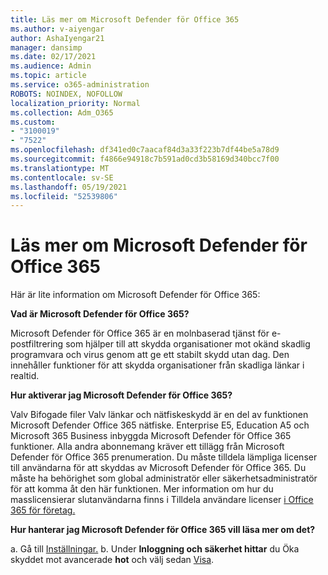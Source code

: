 ```yaml
---
title: Läs mer om Microsoft Defender för Office 365
ms.author: v-aiyengar
author: AshaIyengar21
manager: dansimp
ms.date: 02/17/2021
ms.audience: Admin
ms.topic: article
ms.service: o365-administration
ROBOTS: NOINDEX, NOFOLLOW
localization_priority: Normal
ms.collection: Adm_O365
ms.custom:
- "3100019"
- "7522"
ms.openlocfilehash: df341ed0c7aacaf84d3a33f223b7df44be5a78d9
ms.sourcegitcommit: f4866e94918c7b591ad0cd3b58169d340bcc7f00
ms.translationtype: MT
ms.contentlocale: sv-SE
ms.lasthandoff: 05/19/2021
ms.locfileid: "52539806"
---
```

# <a name="learn-about-microsoft-defender-for-office-365"></a>Läs mer om Microsoft Defender för Office 365

Här är lite information om Microsoft Defender för Office 365:

**Vad är Microsoft Defender för Office 365?**

Microsoft Defender för Office 365 är en molnbaserad tjänst för e-postfiltrering som hjälper till att skydda organisationer mot okänd skadlig programvara och virus genom att ge ett stabilt skydd utan dag. Den innehåller funktioner för att skydda organisationer från skadliga länkar i realtid.

**Hur aktiverar jag Microsoft Defender för Office 365?**

Valv Bifogade filer Valv länkar och nätfiskeskydd är en del av funktionen Microsoft Defender Office 365 nätfiske. Enterprise E5, Education A5 och Microsoft 365 Business inbyggda Microsoft Defender för Office 365 funktioner. Alla andra abonnemang kräver ett tillägg från Microsoft Defender för Office 365 prenumeration. Du måste tilldela lämpliga licenser till användarna för att skyddas av Microsoft Defender för Office 365. Du måste ha behörighet som global administratör eller säkerhetsadministratör för att komma åt den här funktionen. Mer information om hur du masslicensierar slutanvändarna finns i Tilldela användare licenser [i Office 365 för företag.](https://go.microsoft.com/fwlink/?linkid=2093435)

**Hur hanterar jag Microsoft Defender för Office 365 vill läsa mer om det?**

a. Gå till [Inställningar.](https://go.microsoft.com/fwlink/p/?linkid=2075721)
b. Under **Inloggning och säkerhet hittar** du Öka skyddet mot avancerade **hot** och välj sedan [Visa](https://go.microsoft.com/fwlink/?linkid=2109302).
